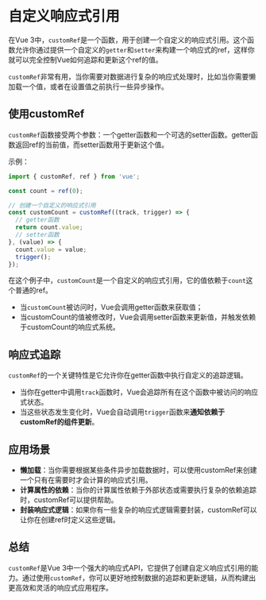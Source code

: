 # 自定义响应式引用

在Vue 3中，`customRef`是一个函数，用于创建一个自定义的响应式引用。这个函数允许你通过提供一个自定义的`getter`和`setter`来构建一个响应式的ref，这样你就可以完全控制Vue如何追踪和更新这个ref的值。

`customRef`非常有用，当你需要对数据进行复杂的响应式处理时，比如当你需要懒加载一个值，或者在设置值之前执行一些异步操作。

## 使用customRef

`customRef`函数接受两个参数：一个getter函数和一个可选的setter函数。getter函数返回ref的当前值，而setter函数用于更新这个值。

示例：

```js
import { customRef, ref } from 'vue';

const count = ref(0);

// 创建一个自定义的响应式引用
const customCount = customRef((track, trigger) => {
  // getter函数
  return count.value;
  // setter函数
}, (value) => {
  count.value = value;
  trigger();
});
```

在这个例子中，`customCount`是一个自定义的响应式引用，它的值依赖于`count`这个普通的ref。

* 当`customCount`被访问时，Vue会调用getter函数来获取值；
* 当customCount的值被修改时，Vue会调用setter函数来更新值，并触发依赖于customCount的响应式系统。

## 响应式追踪

`customRef`的一个关键特性是它允许你在getter函数中执行自定义的追踪逻辑。

* 当你在getter中调用`track`函数时，Vue会追踪所有在这个函数中被访问的响应式状态。
* 当这些状态发生变化时，Vue会自动调用`trigger`函数来**通知依赖于customRef的组件更新**。

## 应用场景

* **懒加载**：当你需要根据某些条件异步加载数据时，可以使用customRef来创建一个只有在需要时才会计算的响应式引用。
* **计算属性的依赖**：当你的计算属性依赖于外部状态或需要执行复杂的依赖追踪时，customRef可以提供帮助。
* **封装响应式逻辑**：如果你有一些复杂的响应式逻辑需要封装，customRef可以让你在创建ref时定义这些逻辑。

## 总结

`customRef`是Vue 3中一个强大的响应式API，它提供了创建自定义响应式引用的能力。通过使用`customRef`，你可以更好地控制数据的追踪和更新逻辑，从而构建出更高效和灵活的响应式应用程序。
